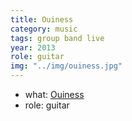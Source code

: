 ```yaml
---
title: Ouiness
category: music
tags: group band live
year: 2013
role: guitar
img: "../img/ouiness.jpg"
---
```

* what: [Ouiness](https://facebook.com/Ouiness/)
* role: guitar
